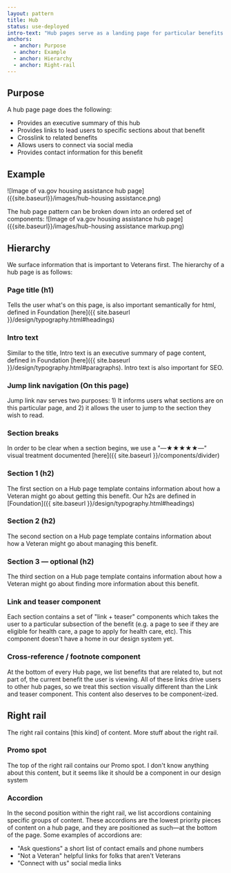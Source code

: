 ```yaml
---
layout: pattern
title: Hub
status: use-deployed
intro-text: "Hub pages serve as a landing page for particular benefits."
anchors:
  - anchor: Purpose
  - anchor: Example
  - anchor: Hierarchy
  - anchor: Right-rail
---
```


## Purpose

A hub page page does the following:
- Provides an executive summary of this hub
- Provides links to lead users to specific sections about that benefit
- Crosslink to related benefits
- Allows users to connect via social media
- Provides contact information for this benefit

## Example

![Image of va.gov housing assistance hub page]({{site.baseurl}}/images/hub-housing assistance.png)

The hub page pattern can be broken down into an ordered set of components:
![Image of va.gov housing assistance hub page]({{site.baseurl}}/images/hub-housing assistance markup.png)

## Hierarchy

We surface information that is important to Veterans first. The hierarchy of a hub page is as follows:

### Page title (h1)

Tells the user what's on this page, is also important semantically for html, defined in Foundation [here]({{ site.baseurl }}/design/typography.html#headings)

### Intro text

Similar to the title, Intro text is an executive summary of page content, defined in Foundation [here]({{ site.baseurl }}/design/typography.html#paragraphs). Intro text is also important for SEO.

### Jump link navigation (On this page)

Jump link nav serves two purposes: 1) It informs users what sections are on this particular page, and 2) it allows the user to jump to the section they wish to read.

### Section breaks

In order to be clear when a section begins, we use a "—★★★★★—" visual treatment documented [here]({{ site.baseurl }}/components/divider)

### Section 1 (h2)

The first section on a Hub page template contains information about how a Veteran might go about getting this benefit. Our h2s are defined in [Foundation]({{ site.baseurl }}/design/typography.html#headings)

### Section 2 (h2)

The second section on a Hub page template contains information about how a Veteran might go about managing this benefit.

### Section 3 — optional (h2)

The third section on a Hub page template contains information about how a Veteran might go about finding more information about this benefit.

### Link and teaser component

Each section contains a set of "link + teaser" components which takes the user to a particular subsection of the benefit (e.g. a page to see if they are eligible for health care, a page to apply for health care, etc). This component doesn't have a home in our design system yet.

### Cross-reference / footnote component

At the bottom of every Hub page, we list benefits that are related to, but not part of, the current benefit the user is viewing. All of these links drive users to other hub pages, so we treat this section visually different than the Link and teaser component. This content also deserves to be component-ized.

## Right rail

The right rail contains [this kind] of content. More stuff about the right rail.

### Promo spot

The top of the right rail contains our Promo spot. I don't know anything about this content, but it seems like it should be a component in our design system

### Accordion

In the second position within the right rail, we list accordions containing specific groups of content. These accordions are the lowest priority pieces of content on a hub page, and they are positioned as such—at the bottom of the page. Some examples of accordions are:

* "Ask questions" a short list of contact emails and phone numbers
* "Not a Veteran" helpful links for folks that aren't Veterans
* "Connect with us" social media links
